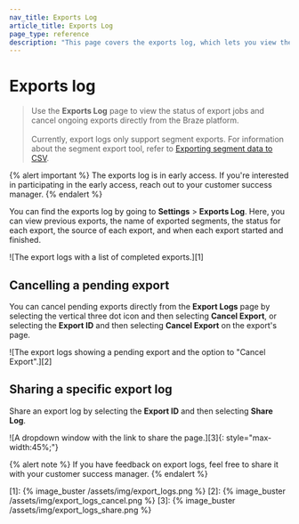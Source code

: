 ```yaml
---
nav_title: Exports Log
article_title: Exports Log
page_type: reference
description: "This page covers the exports log, which lets you view the status of export jobs and cancel ongoing exports."
---
```


# Exports log

> Use the **Exports Log** page to view the status of export jobs and cancel ongoing exports directly from the Braze platform. <br><br> Currently, export logs only support segment exports. For information about the segment export tool, refer to [Exporting segment data to CSV]({{site.baseurl}}/user_guide/data/export_braze_data/segment_data_to_csv/).

{% alert important %}
The exports log is in early access. If you're interested in participating in the early access, reach out to your customer success manager.
{% endalert %}

You can find the exports log by going to **Settings** > **Exports Log**. Here, you can view previous exports, the name of exported segments, the status for each export, the source of each export, and when each export started and finished. 

![The export logs with a list of completed exports.][1]

## Cancelling a pending export

You can cancel pending exports directly from the **Export Logs** page by selecting the vertical three dot icon and then selecting **Cancel Export**, or selecting the **Export ID** and then selecting **Cancel Export** on the export's page.

![The export logs showing a pending export and the option to "Cancel Export".][2]

## Sharing a specific export log

Share an export log by selecting the **Export ID** and then selecting **Share Log**.

![A dropdown window with the link to share the page.][3]{: style="max-width:45%;"}

{% alert note %}
If you have feedback on export logs, feel free to share it with your customer success manager.
{% endalert %} 

[1]: {% image_buster /assets/img/export_logs.png %}
[2]: {% image_buster /assets/img/export_logs_cancel.png %}
[3]: {% image_buster /assets/img/export_logs_share.png %}
